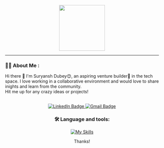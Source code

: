 <div id="header" align="center">
  <img src="https://media.giphy.com/media/v1.Y2lkPTc5MGI3NjExcGFraHV5OW00NTh2Z2FsN3ZxcXB0eTVqaHAwdjBpNXV3Y3FwenY2dSZlcD12MV9naWZzX3NlYXJjaCZjdD1n/JWuBH9rCO2uZuHBFpm/giphy.gif" width="150"/>
</div><hr>

### 👩‍💻 About Me :
 Hi there 👋
 I'm Suryansh Dubey😊, an aspiring venture builder👷 in the tech space. I love working in a collaborative environment and would love to share inights and learn from the community.
 <br>Hit me up for any crazy ideas or projects!


<br> 
<div id="badges" align="center">
  <a href="https://www.linkedin.com/in/suryanshdubey0902">
    <img src="https://img.shields.io/badge/LinkedIn-blue?style=for-the-badge&logo=linkedin&logoColor=white" alt="LinkedIn Badge"/>
  </a>
  <a href="mailto:dubeysuryansh14@gmail.com">
    <img src="https://img.shields.io/badge/Gmail-red?style=for-the-badge&logo=gmail&logoColor=white" alt="Gmail Badge"/>
  </a>

  ### 🛠 Language and tools:

[![My Skills](https://skillicons.dev/icons?i=js,html,css,mysql,py,sklearn,c,anaconda)](https://skillicons.dev)

Thanks!

</div>



<!--
**suryansh924/suryansh924** is a ✨ _special_ ✨ repository because its `README.md` (this file) appears on your GitHub profile.

Here are some ideas to get you started:

- 🔭 I’m currently working on ...
- 🌱 I’m currently learning ...
- 👯 I’m looking to collaborate on ...
- 🤔 I’m looking for help with ...
- 💬 Ask me about ...
- 📫 How to reach me: ...
- 😄 Pronouns: ...
- ⚡ Fun fact: ...
-->
